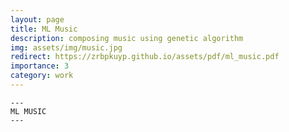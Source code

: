```yaml
---
layout: page
title: ML Music
description: composing music using genetic algorithm
img: assets/img/music.jpg
redirect: https://zrbpkuyp.github.io/assets/pdf/ml_music.pdf
importance: 3
category: work
---
```


    ---
    ML MUSIC
    ---

